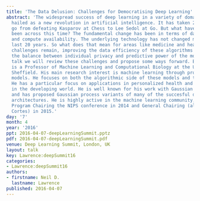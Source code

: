 ```yaml
---
title: 'The Data Delusion: Challenges for Democratising Deep Learning'
abstract: 'The widespread success of deep learning in a variety of domains is being
  hailed as a new revolution in artificial intelligence. It has taken 20 years to
  go from defeating Kasparov at Chess to Lee Sedol at Go. But what have the real advances
  been across this time? The fundamental change has been in terms of data availability
  and compute availability. The underlying technology has not changed much in the
  last 20 years. So what does that mean for areas like medicine and health? Significant
  challenges remain, improving the data efficiency of these algorithms and retaining
  the balance between individual privacy and predictive power of the models. In this
  talk we will review these challenges and propose some ways forward. Bio: Neil Lawrence
  is a Professor of Machine Learning and Computational Biology at the University of
  Sheffield. His main research interest is machine learning through probabilistic
  models. He focuses on both the algorithmic side of these models and their application.
  He has a particular focus on applications in personalized health and applications
  in the developing world. He is well known for his work with Gaussian processes,
  and has proposed Gaussian process variants of many of the succesful deep learning
  architectures. He is highly active in the machine learning community, most recently
  Program Chairing the NIPS conference in 2014 and General Chairing (alongside Corinna
  Cortes) in 2015.'
day: '7'
month: 4
year: '2016'
ppt: 2016-04-07-deepLearningSummit.pptz
pdf: 2016-04-07-deepLearningSummit.pdf
venue: Deep Learning Summit, London, UK
layout: talk
key: Lawrence:deepSummit16
categories:
- Lawrence:deepSummit16
authors:
- firstname: Neil D.
  lastname: Lawrence
published: 2016-04-07
---
```

